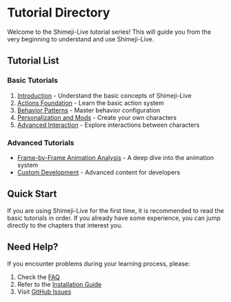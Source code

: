 # Tutorial Directory

Welcome to the Shimeji-Live tutorial series! This will guide you from the very beginning to understand and use Shimeji-Live.

## Tutorial List

### Basic Tutorials

1. [Introduction](./introduction) - Understand the basic concepts of Shimeji-Live
2. [Actions Foundation](./actions-foundation) - Learn the basic action system
3. [Behavior Patterns](./behavior-patterns) - Master behavior configuration
4. [Personalization and Mods](./personality-and-mods) - Create your own characters
5. [Advanced Interaction](./advanced-interaction) - Explore interactions between characters

### Advanced Tutorials

- [Frame-by-Frame Animation Analysis](./frame-analysis) - A deep dive into the animation system
- [Custom Development](./custom-development) - Advanced content for developers

## Quick Start

If you are using Shimeji-Live for the first time, it is recommended to read the basic tutorials in order. If you already have some experience, you can jump directly to the chapters that interest you.

## Need Help?

If you encounter problems during your learning process, please:

1. Check the [FAQ](/en/user/faq)
2. Refer to the [Installation Guide](/en/user/install)
3. Visit [GitHub Issues](https://github.com/DCRepairCenter/ShimejiLive/issues)